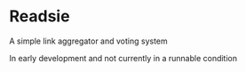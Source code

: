 Readsie
=======

A simple link aggregator and voting system

In early development and not currently in a runnable condition